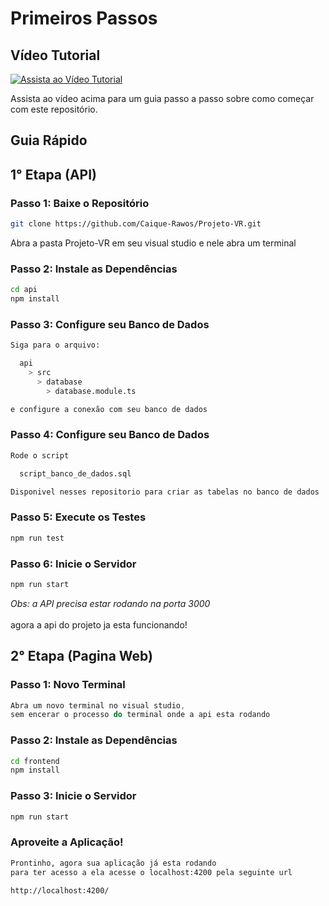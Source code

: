 # Primeiros Passos

## Vídeo Tutorial

[![Assista ao Vídeo Tutorial](https://res.cloudinary.com/practicaldev/image/fetch/s--uBT6xRme--/c_imagga_scale,f_auto,fl_progressive,h_900,q_auto,w_1600/https://dev-to-uploads.s3.amazonaws.com/i/qibhtrfxpeoi9zqjltdq.png)]()

Assista ao vídeo acima para um guia passo a passo sobre como começar com este repositório.

## Guia Rápido

## 1° Etapa (API)

### Passo 1: Baixe o Repositório

```bash
git clone https://github.com/Caique-Rawos/Projeto-VR.git

```

Abra a pasta Projeto-VR em seu visual studio
e nele abra um terminal

### Passo 2: Instale as Dependências

```bash
cd api
npm install
```

### Passo 3: Configure seu Banco de Dados

```bash
Siga para o arquivo:

  api
    > src
      > database
        > database.module.ts

e configure a conexão com seu banco de dados
```

### Passo 4: Configure seu Banco de Dados

```bash
Rode o script

  script_banco_de_dados.sql

Disponivel nesses repositorio para criar as tabelas no banco de dados
```

### Passo 5: Execute os Testes

```bash
npm run test
```

### Passo 6: Inicie o Servidor

```bash
npm run start
```

_Obs: a API precisa estar rodando na porta 3000_ <br><br>
agora a api do projeto ja esta funcionando!

## 2° Etapa (Pagina Web)

### Passo 1: Novo Terminal

```javascript
Abra um novo terminal no visual studio,
sem encerar o processo do terminal onde a api esta rodando
```

### Passo 2: Instale as Dependências

```bash
cd frontend
npm install
```

### Passo 3: Inicie o Servidor

```bash
npm run start
```

### Aproveite a Aplicação!

```bash
Prontinho, agora sua aplicação já esta rodando
para ter acesso a ela acesse o localhost:4200 pela seguinte url

http://localhost:4200/
```
